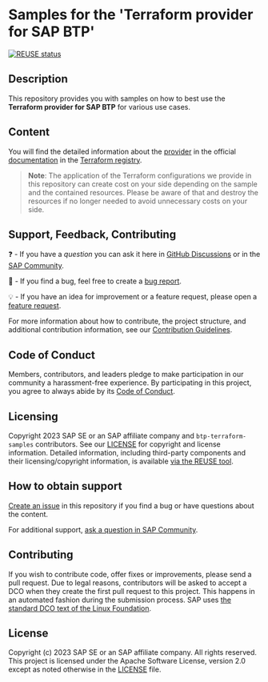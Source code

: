 # Samples for the 'Terraform provider for SAP BTP'

[![REUSE status](https://api.reuse.software/badge/github.com/SAP-samples/btp-terraform-samples)](https://api.reuse.software/info/github.com/SAP-samples/btp-terraform-samples)

## Description

This repository provides you with samples on how to best use the **Terraform provider for SAP BTP** for various use cases.

## Content

You will find the detailed information about the [provider](https://registry.terraform.io/providers/SAP/btp/latest) in the official [documentation](https://registry.terraform.io/providers/SAP/btp/latest/docs) in the [Terraform registry](https://registry.terraform.io/).

> **Note**: The application of the Terraform configurations we provide in this repository can create cost on your side depending on the sample and the contained resources. Please be aware of that and destroy the resources if no longer needed to avoid unnecessary costs on your side.

## Support, Feedback, Contributing

❓ - If you have a *question* you can ask it here in [GitHub Discussions](https://github.com/SAP-samples/btp-terraform-samples/discussions/) or in the [SAP Community](https://answers.sap.com/questions/ask.html).

🐞 - If you find a bug, feel free to create a [bug report](https://github.com/SAP-samples/btp-terraform-samples/issues/new?assignees=&labels=bug&projects=&template=bug_report.yml&title=%5BBUG%5D).

💡 - If you have an idea for improvement or a feature request, please open a [feature request](https://github.com/SAP-samples/btp-terraform-samples/issues/new?assignees=&labels=enhancement&projects=&template=feature_request.yml&title=%5BFEATURE%5D).

For more information about how to contribute, the project structure, and additional contribution information, see our [Contribution Guidelines](CONTRIBUTING.md).

## Code of Conduct

Members, contributors, and leaders pledge to make participation in our community a harassment-free experience. By participating in this project, you agree to always abide by its [Code of Conduct](https://github.com/SAP/.github/blob/main/CODE_OF_CONDUCT.md).

## Licensing

Copyright 2023 SAP SE or an SAP affiliate company and `btp-terraform-samples` contributors. See our [LICENSE](LICENSE) for copyright and license information. Detailed information, including third-party components and their licensing/copyright information, is available [via the REUSE tool](https://api.reuse.software/info/github.com/SAP-samples/btp-terraform-samples).

## How to obtain support

[Create an issue](https://github.com/SAP-samples/btp-terraform-samples/issues) in this repository if you find a bug or have questions about the content.

For additional support, [ask a question in SAP Community](https://answers.sap.com/questions/ask.html).

## Contributing

If you wish to contribute code, offer fixes or improvements, please send a pull request. Due to legal reasons, contributors will be asked to accept a DCO when they create the first pull request to this project. This happens in an automated fashion during the submission process. SAP uses [the standard DCO text of the Linux Foundation](https://developercertificate.org/).

## License

Copyright (c) 2023 SAP SE or an SAP affiliate company. All rights reserved. This project is licensed under the Apache Software License, version 2.0 except as noted otherwise in the [LICENSE](LICENSE) file.
